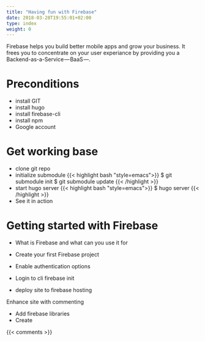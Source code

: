 ```yaml
---
title: "Having fun with Firebase"
date: 2018-03-28T19:55:01+02:00
type: index
weight: 0
---
```


Firebase helps you build better mobile apps and grow your business. It frees you to concentrate on your user experiance by providing you a Backend-as-a-Service — BaaS —.

# Preconditions
* install GIT
* install hugo
* install firebase-cli
* install npm
* Google account

# Get working base
* clone git repo
* initialize submodule
{{< highlight bash "style=emacs">}}
$ git submodule init
$ git submodule update
{{< /highlight >}}
* start hugo server
{{< highlight bash "style=emacs">}}
$ hugo server
{{< /highlight >}}
* See it in action

# Getting started with Firebase
* What is Firebase and what can you use it for
* Create your first Firebase project
* Enable authentication options
* Login to cli
firebase init

* deploy site to firebase hosting 

Enhance site with commenting
* Add firebase libraries
* Create

<!--more-->
{{< comments >}}
